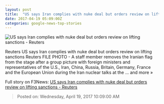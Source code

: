 ```yaml
---
layout: post
title:  "US says Iran complies with nuke deal but orders review on lifting sanctions - Reuters"
date: 2017-04-19 05:09:00Z
categories: google-news-top-stories
---
```


![US says Iran complies with nuke deal but orders review on lifting sanctions - Reuters](http://s3.reutersmedia.net/resources/r/?m=02&d=20170419&t=2&i=1181141819&w=&fh=545px&fw=&ll=&pl=&sq=&r=LYNXMPED3I07N)

Reuters US says Iran complies with nuke deal but orders review on lifting sanctions Reuters FILE PHOTO - A staff member removes the Iranian flag from the stage after a group picture with foreign ministers and representatives of the U.S., Iran, China, Russia, Britain, Germany, France and the European Union during the Iran nuclear talks at the ... and more »


Full story on F3News: [US says Iran complies with nuke deal but orders review on lifting sanctions - Reuters](http://www.f3nws.com/n/HByr2H)

> Posted on: Wednesday, April 19, 2017 10:09:00 AM
